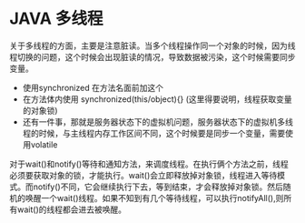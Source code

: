 # JAVA 多线程
关于多线程的方面，主要是注意脏读。当多个线程操作同一个对象的时候，因为线程切换的问题，这个时候会出现脏读的情况，导致数据被污染，这个时候需要同步变量。  
* 使用synchronized 在方法名面前加这个
* 在方法体内使用 synchronized(this/object){}   (这里得要说明，线程获取变量的对象锁)
* 还有一件事，那就是服务器状态下的虚拟机问题，服务器状态下的虚拟机多线程的时候，与主线程内存工作区间不同，这个时候要是同步一个变量，需要使用volatile

对于wait()和notify()等待和通知方法，来调度线程。在执行俩个方法之前，线程必须要获取对象的锁，才能执行。wait()会立即释放掉对象锁，线程进入等待模式。而notify()不同，它会继续执行下去，等到结束，才会释放掉对象锁。然后随机的唤醒一个wait()线程。如果不知到有几个等待线程，可以执行notifyAll(),则所有wait()的线程都会进去被唤醒。
